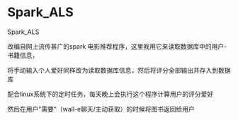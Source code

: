 # Spark_ALS
Spark_ALS


改编自网上流传甚广的spark 电影推荐程序，这里我用它来读取数据库中的用户-书籍信息，

将手动输入个人爱好同样改为读取数据库信息，然后将评分全部输出并存入到数据库

配合linux系统下的定时任务，每天晚上会执行这个程序计算用户的评分爱好

然后在用户"需要"（wall-e聊天/主动获取）的时候将图书返回给用户
